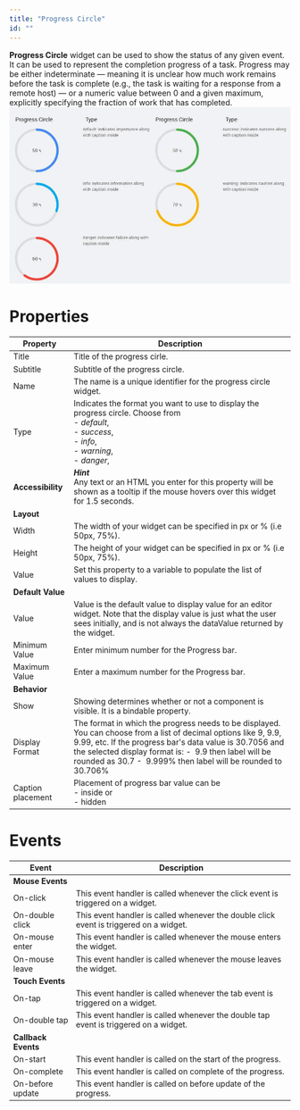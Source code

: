 ```yaml
---
title: "Progress Circle"
id: ""
---
```


**Progress Circle** widget can be used to show the status of any given event. It can be used to represent the completion progress of a task. Progress may be either indeterminate — meaning it is unclear how much work remains before the task is complete (e.g., the task is waiting for a response from a remote host) — or a numeric value between 0 and a given maximum, explicitly specifying the fraction of work that has completed. [![](/learn/assets/ProgressCircle.jpg)](/learn/assets/ProgressCircle.jpg)

# Properties

| **Property** | **Description** |
| --- | --- |
| Title | Title of the progress cirle. |
| Subtitle | Subtitle of the progress circle. |
| Name | The name is a unique identifier for the progress circle widget. |
| Type | Indicates the format you want to use to display the progress circle. Choose from </br>- _default_, </br>- _success_, </br>- _info_, </br>- _warning_, </br>- _danger_, |
| **Accessibility** | ***Hint***</br>Any text or an HTML you enter for this property will be shown as a tooltip if the mouse hovers over this widget for 1.5 seconds. |
| **Layout** |
| Width | The width of your widget can be specified in px or % (i.e 50px, 75%). |
| Height | The height of your widget can be specified in px or % (i.e 50px, 75%). |
| Value | Set this property to a variable to populate the list of values to display. |
| **Default Value** |
| Value | Value is the default value to display value for an editor widget. Note that the display value is just what the user sees initially, and is not always the dataValue returned by the widget. |
| Minimum Value | Enter minimum number for the Progress bar. |
| Maximum Value | Enter a maximum number for the Progress bar. |
| **Behavior** |
| Show | Showing determines whether or not a component is visible. It is a bindable property. |
| Display Format | The format in which the progress needs to be displayed. You can choose from a list of decimal options like 9, 9.9, 9.99, etc. If the progress bar's data value is 30.7056 and the selected display format is: -  9.9 then label will be rounded as 30.7 -  9.999% then label will be rounded to 30.706% |
| Caption placement | Placement of progress bar value can be </br>- inside or </br>- hidden |

# Events

| **Event** | **Description** |
| --- | --- |
| **Mouse Events** |
| On-click | This event handler is called whenever the click event is triggered on a widget. |
| On-double click | This event handler is called whenever the double click event is triggered on a widget. |
| On-mouse enter | This event handler is called whenever the mouse enters the widget. |
| On-mouse leave | This event handler is called whenever the mouse leaves the widget. |
| **Touch Events** |
| On-tap | This event handler is called whenever the tab event is triggered on a widget. |
| On-double tap | This event handler is called whenever the double tap event is triggered on a widget. |
| **Callback Events** |
| On-start | This event handler is called on the start of the progress. |
| On-complete | This event handler is called on complete of the progress. |
| On-before update | This event handler is called on before update of the progress. |

